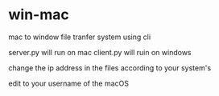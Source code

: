# win-mac
mac to window file tranfer system using cli


server.py will run on mac
client.py will ruin on windows

change the ip address in the files according to your system's

edit <your username> to your username of the macOS
